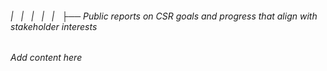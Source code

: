 ###### |   |   |   |   |   ├── Public reports on CSR goals and progress that align with stakeholder interests

*Add content here*